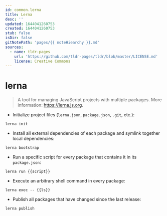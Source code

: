 ```yaml
---
id: common.lerna
title: Lerna
desc: ''
updated: 1644041260753
created: 1644041260753
stub: false
isDir: false
gitNotePath: 'pages/{{ noteHiearchy }}.md'
sources:
  - name: tldr-pages
    url: 'https://github.com/tldr-pages/tldr/blob/master/LICENSE.md'
    license: Creative Commons
---
```

# lerna

> A tool for managing JavaScript projects with multiple packages.
> More information: <https://lerna.js.org>.

- Initialize project files (`lerna.json`, `package.json`, `.git`, etc.):

`lerna init`

- Install all external dependencies of each package and symlink together local dependencies:

`lerna bootstrap`

- Run a specific script for every package that contains it in its `package.json`:

`lerna run {{script}}`

- Execute an arbitrary shell command in every package:

`lerna exec -- {{ls}}`

- Publish all packages that have changed since the last release:

`lerna publish`

